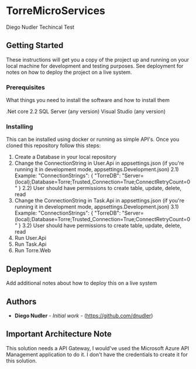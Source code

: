 # TorreMicroServices

Diego Nudler Techincal Test 

## Getting Started

These instructions will get you a copy of the project up and running on your local machine for development and testing purposes. See deployment for notes on how to deploy the project on a live system.

### Prerequisites

What things you need to install the software and how to install them

.Net core 2.2
SQL Server (any version)
Visual Studio (any version)

### Installing
This can be installed using docker or running as simple API's. Once you cloned this repository follow this steps:

1) Create a Database in your local repository
2) Change the ConnectionString in User.Api in appsettings.json (if you're running it in development mode, appsettings.Development.json)
	2.1) Example: 
		"ConnectionStrings": {
			"TorreDB": "Server=(local);Database=Torre;Trusted_Connection=True;ConnectRetryCount=0"
		}
	2.2) User should have permissions to create table, update, delete, read
3) Change the ConnectionString in Task.Api in appsettings.json (if you're running it in development mode, appsettings.Development.json)
	3.1) Example: 
		"ConnectionStrings": {
			"TorreDB": "Server=(local);Database=Torre;Trusted_Connection=True;ConnectRetryCount=0"
		}
	3.2) User should have permissions to create table, update, delete, read
4) Run User.Api
5) Run Task.Api
6) Run Torre.Web


## Deployment

Add additional notes about how to deploy this on a live system


## Authors

* **Diego Nudler** - *Initial work* - (https://github.com/dnudler)

## Important Architecture Note

This solution needs a API Gateway, I would've used the Microsoft Azure API Management application to do it. 
I don't have the credentials to create it for this solution. 